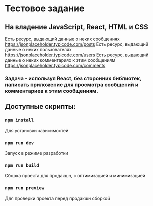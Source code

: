 # Тестовое задание
## На владение JavaScript, React, HTML и CSS

Есть ресурс, выдающий данные о неких сообщениях https://jsonplaceholder.typicode.com/posts
Есть ресурс, выдающий данные о неких пользователях https://jsonplaceholder.typicode.com/users
Есть ресурс, выдающий данные о неких комментариях к этим сообщениям https://jsonplaceholder.typicode.com/comments
### Задача - используя React, без сторонних библиотек, написать приложение для просмотра сообщений и комментариев к этим сообщениям.


## Доступные скрипты:

### `npm install`
Для установки зависимостей

### `npm run dev`
Запуск в режиме разработки

### `npm run build`
Сборка проекта для продакшн, с оптимизацией и минимизацией

### `npm run preview`
Для проверки проекта перед продакшн сборкой

